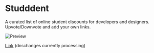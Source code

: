 # Studddent
A curated list of online student discounts for developers and designers. Upvote/Downvote and add your own links.


![Preview](https://raw.githubusercontent.com/calumptrck/Studddent/master/preview.png)

[Link](http://http://18.218.50.245/) (dnschanges currently processing)

